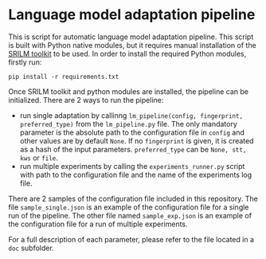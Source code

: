 # Language model adaptation pipeline
This is script for automatic language model adaptation pipeline. This script is built with Python native modules, but it requires manual installation of the [SRILM toolkit](http://www.speech.sri.com/projects/srilm/download.html) to be used. In order to install the required Python modules, firstly run: 

`pip install -r requirements.txt`

Once SRILM toolkit and python modules are installed, the pipeline can be initialized. There are 2 ways to run the pipeline:
- run single adaptation by callinng `lm_pipeline(config, fingerprint, preferred_type)` from the `lm_pipeline.py` file. The only mandatory parameter is the absolute path to the configuration file in `config` and other values are by default `None`. If no `fingerprint` is given, it is created as a hash of the input parameters. `preferred_type` can be `None, stt, kws` or `file`.
- run multiple experiments by calling the `experiments_runner.py` script with path to the configuration file and the name of the experiments log file.

There are 2 samples of the configuration file included in this repository. The file `sample_single.json` is an example of the configuration file for a single run of the pipeline. The other file named `sample_exp.json` is an example of the configuration file for a run of multiple experiments.

For a full description of each parameter, please refer to the file located in a `doc` subfolder.